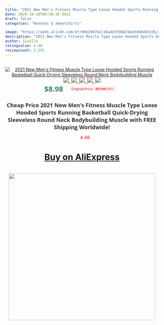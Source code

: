 ```yaml
---
title: "2021 New Men's Fitness Muscle Type Loose Hooded Sports Running Basketball Quick-Drying Sleeveless Round Neck Bodybuilding Muscle"
date: 2020-10-18T08:50:36.892Z
draft: false
categories: "Hoodies & Sweatshirts"

image: "https://ae01.alicdn.com/kf/H9b296762c16a4d1590829ae5db849333b/2021-New-Men-s-Fitness-Muscle-Type-Loose-Hooded-Sports-Running-Basketball-Quick-Drying-Sleeveless-Round.jpg"
description: "2021 New Men's Fitness Muscle Type Loose Hooded Sports Running Basketball Quick-Drying Sleeveless Round Neck Bodybuilding Muscle"
author: Giselle
ratingvalue: 4.48
reviewcount: 2.555
---
```

<br>
<div style="text-align: center;">
<a href="https://s.click.aliexpress.com/e/_ADwoDB" target="_blank" rel="nofollow noopener noreferrer"><img alt="2021 New Men's Fitness Muscle Type Loose Hooded Sports Running Basketball Quick-Drying Sleeveless Round Neck Bodybuilding Muscle" class="magnifier-image" src="https://ae01.alicdn.com/kf/H9b296762c16a4d1590829ae5db849333b/2021-New-Men-s-Fitness-Muscle-Type-Loose-Hooded-Sports-Running-Basketball-Quick-Drying-Sleeveless-Round.jpg_640x640.jpg">
<br>
<img style="border:1px solid salmon" src="https://ae01.alicdn.com/kf/H9b296762c16a4d1590829ae5db849333b/2021-New-Men-s-Fitness-Muscle-Type-Loose-Hooded-Sports-Running-Basketball-Quick-Drying-Sleeveless-Round.jpg_120x120.jpg">&nbsp;&nbsp;<img style="border:1px solid salmon" src="https://ae01.alicdn.com/kf/Hea4d7144228a4a1a8f5e5e52cf2cdfacF/2021-New-Men-s-Fitness-Muscle-Type-Loose-Hooded-Sports-Running-Basketball-Quick-Drying-Sleeveless-Round.jpg_120x120.jpg">&nbsp;&nbsp;<img style="border:1px solid salmon" src="https://ae01.alicdn.com/kf/Ha22f676e5b014f95826ee61b175cab65w/2021-New-Men-s-Fitness-Muscle-Type-Loose-Hooded-Sports-Running-Basketball-Quick-Drying-Sleeveless-Round.jpg_120x120.jpg">&nbsp;&nbsp;<img style="border:1px solid salmon" src="https://ae01.alicdn.com/kf/Hf7208717437042b7bb11dc004006e5ceA/2021-New-Men-s-Fitness-Muscle-Type-Loose-Hooded-Sports-Running-Basketball-Quick-Drying-Sleeveless-Round.jpg_120x120.jpg">&nbsp;&nbsp;<img style="border:1px solid salmon" src="https://ae01.alicdn.com/kf/H44bfb2f1f6b948e69c93ac3c8a0865529/2021-New-Men-s-Fitness-Muscle-Type-Loose-Hooded-Sports-Running-Basketball-Quick-Drying-Sleeveless-Round.jpg_120x120.jpg"></a></div><br0>
<div style="text-align: center;"><span style="background-color: white; border: 0px; box-sizing: border-box; color: seagreen; display: inline-block; font-family: &quot;open sans&quot; , &quot;arial&quot; , &quot;helvetica&quot; , sans-serif , &quot;heiti&quot;; font-size: 24px; font-stretch: inherit; font-weight: 700; line-height: inherit; margin: 0px 10px 0px 0px; padding: 0px; vertical-align: middle;">$8.98 </span>
<span style="background: rgb(255 , 241 , 241); border-radius: 3px; border: 0px; box-sizing: border-box; color: #ff4747; display: inline-block; font-family: inherit; font-size: 12px; font-stretch: inherit; font-style: inherit; font-variant: inherit; font-weight: 600; line-height: inherit; margin: 0px; padding: 2px 5px; transform: scale(0.9); vertical-align: middle;">Original Price : <b style="text-decoration: line-through;">$11.98 </b> 25%&nbsp;&nbsp;</span></div>
<h1 style="color: #333333; display: inline-block; font-family: &quot;open sans&quot; , &quot;arial&quot; , &quot;helvetica&quot; , sans-serif , &quot;heiti&quot;; font-size: 18px; font-stretch: inherit; font-weight: 700; text-align: center;">Cheap Price 2021 New Men's Fitness Muscle Type Loose Hooded Sports Running Basketball Quick-Drying Sleeveless Round Neck Bodybuilding Muscle with FREE Shipping Worldwide!</h1>
<div style="color: #ff4747; text-align: center;">
<img src="https://4.bp.blogspot.com/-M0ZcTcb-5uY/XleCXlxnR4I/AAAAAAAAAEc/OrjgMkXV1oMQFaCRZj5HQwOCBcu3w1FegCPcBGAYYCw/s1600/star.png" style="height: 15px;">&nbsp;<b>4.48</b></div>
<div class="button_cont" align="center"><a class="buynow_a" href="https://s.click.aliexpress.com/e/_ADwoDB" target="_blank" rel="nofollow noopener noreferrer"><H1>Buy on AliExpress</H1></a></div><br>
<div class="separator" style="clear: both; text-align: center;">
<img src="https://lh3.googleusercontent.com/-pTy5HemUv9M/XlePHvY0dAI/AAAAAAAAAE4/0nX5iRUoIWY8eMW9Dpxeirr157OZliDIgCLcBGAsYHQ/s1600/badge.gif" width="480">
</div>
